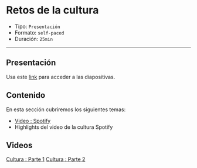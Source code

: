 # Retos de la cultura

* Tipo: `Presentación`
* Formato: `self-paced`
* Duración: `25min`

***

## Presentación
Usa este [link](https://docs.google.com/presentation/d/1X4bWrhhavV_IAFDHvwjHIJQPaPO8nlJOng7IAtvbKqg/edit#slide=id.g3706918bcf_0_24) para acceder a las diapositivas.

## Contenido
En esta sección cubriremos los siguientes temas:

* [Video : Spotify](https://vimeo.com/94950270)
* Highlights del video de la cultura Spotify

## Videos
[Cultura : Parte 1](https://www.useloom.com/share/90102cf63263435faa7f867c1e9c2d33)
[Cultura : Parte 2](https://www.useloom.com/share/9829eb5e520a4ee69e2b915f2d388e30)
